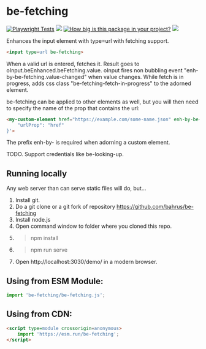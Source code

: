 # be-fetching

[![Playwright Tests](https://github.com/bahrus/be-fetching/actions/workflows/CI.yml/badge.svg?branch=baseline)](https://github.com/bahrus/be-fetching/actions/workflows/CI.yml)
<a href="https://nodei.co/npm/be-fetching/"><img src="https://nodei.co/npm/be-fetching.png"></a>
[![How big is this package in your project?](https://img.shields.io/bundlephobia/minzip/be-fetching?style=for-the-badge)](https://bundlephobia.com/result?p=be-fetching)
<img src="http://img.badgesize.io/https://cdn.jsdelivr.net/npm/be-fetching?compression=gzip">

Enhances the input element with type=url with fetching support.

```html
<input type=url be-fetching>
```

When a valid url is entered, fetches it.  Result goes to oInput.beEnhanced.beFetching.value.  oInput fires non bubbling event "enh-by-be-fetching.value-changed" when value changes.  While fetch is in progress, adds css class "be-fetching-fetch-in-progress" to the adorned element.

be-fetching can be applied to other elements as well, but you will then need to specify the name of the prop that contains the url:

```html
<my-custom-element href="https://example.com/some-name.json" enh-by-be-fetching='{
    "urlProp": "href"
}'>
```

The prefix enh-by- is required when adorning a custom element.


TODO.  Support credentials like be-looking-up.

## Running locally

Any web server than can serve static files will do, but...

1.  Install git.
2.  Do a git clone or a git fork of repository https://github.com/bahrus/be-fetching
3.  Install node.js
4.  Open command window to folder where you cloned this repo.
5.  > npm install
6.  > npm run serve
7.  Open http://localhost:3030/demo/ in a modern browser.

## Using from ESM Module:

```JavaScript
import 'be-fetching/be-fetching.js';
```

## Using from CDN:

```html
<script type=module crossorigin=anonymous>
    import 'https://esm.run/be-fetching';
</script>
```


